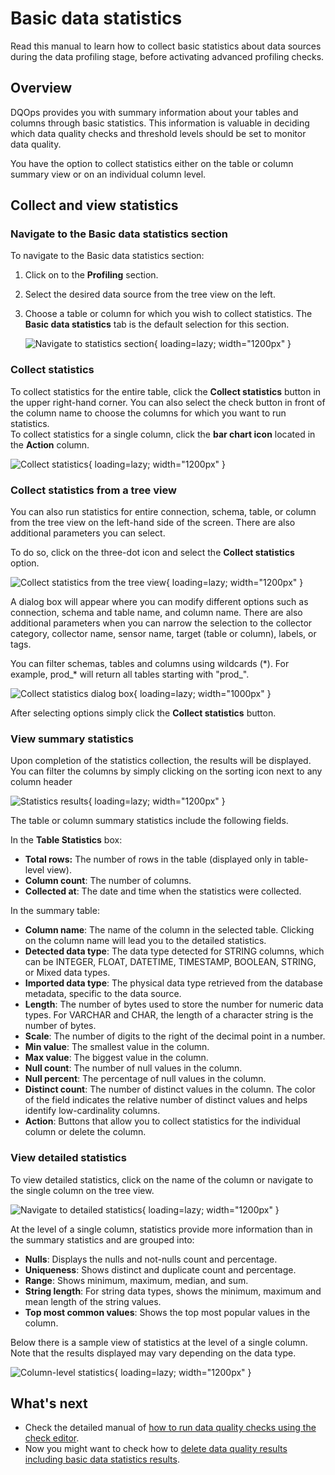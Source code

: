# Basic data statistics
Read this manual to learn how to collect basic statistics about data sources during the data profiling stage, before activating advanced profiling checks. 

## Overview

DQOps provides you with summary information about your tables and columns through basic statistics. This information is 
valuable in deciding which data quality checks and threshold levels should be set to monitor data quality.

You have the option to collect statistics either on the table or column summary view or on an individual column level.

## Collect and view statistics

### **Navigate to the Basic data statistics section**

To navigate to the Basic data statistics section:

1. Click on to the **Profiling** section. 

2. Select the desired data source from the tree view on the left.

3. Choose a table or column for which you wish to collect statistics. The **Basic data statistics** tab is the default selection for this section.

    ![Navigate to statistics section](https://dqops.com/docs/images/working-with-dqo/statistics/table-statistics2.png){ loading=lazy; width="1200px" }


### **Collect statistics** 

To collect statistics for the entire table, click the **Collect statistics** button in the upper right-hand corner. 
You can also select the check button in front of the column name to choose the columns for which you want to run statistics.  
To collect statistics for a single column, click the **bar chart icon** located in the **Action** column.

![Collect statistics](https://dqops.com/docs/images/working-with-dqo/statistics/collect-statistics2.png){ loading=lazy; width="1200px" }


### **Collect statistics from a tree view**

You can also run statistics for entire connection, schema, table, or column from the tree view on the left-hand
side of the screen. There are also additional parameters you can select.

To do so, click on the three-dot icon and select the **Collect statistics** option.

![Collect statistics from the tree view](https://dqops.com/docs/images/working-with-dqo/statistics/collect-statistics-from-tree-view.png){ loading=lazy; width="1200px" }

A dialog box will appear where you can modify different options such as connection, schema and table name, and column name.
There are also additional parameters when you can narrow the selection to the collector category, collector name, sensor
name, target (table or column), labels, or tags. 

You can filter schemas, tables and columns using wildcards (\*). For example, prod_* will return all tables starting with "prod_".

![Collect statistics dialog box](https://dqops.com/docs/images/working-with-dqo/statistics/collect-statistics-dialog-box.png){ loading=lazy; width="1000px" }

After selecting options simply click the **Collect statistics** button.


### **View summary statistics**

Upon completion of the statistics collection, the results will be displayed. You can filter the columns by simply clicking on
the sorting icon next to any column header

![Statistics results](https://dqops.com/docs/images/working-with-dqo/statistics/statistics-results2.png){ loading=lazy; width="1200px" }

The table or column summary statistics include the following fields.

In the **Table Statistics** box:

- **Total rows:** The number of rows in the table (displayed only in table-level view).
- **Column count**: The number of columns.
- **Collected at**: The date and time when the statistics were collected.

In the summary table:

- **Column name**: The name of the column in the selected table. Clicking on the column name will lead you to the detailed statistics.
- **Detected data type**: The data type detected for STRING columns, which can be INTEGER, FLOAT, DATETIME, TIMESTAMP, BOOLEAN, STRING, or Mixed data types.
- **Imported data type**: The physical data type retrieved from the database metadata, specific to the data source.
- **Length**: The number of bytes used to store the number for numeric data types. For VARCHAR and CHAR, the length of a character string is the number of bytes.
- **Scale**: The number of digits to the right of the decimal point in a number.
- **Min value**: The smallest value in the column.
- **Max value**: The biggest value in the column.
- **Null count**: The number of null values in the column.
- **Null percent**: The percentage of null values in the column.
- **Distinct count**: The number of distinct values in the column. The color of the field indicates the relative number of distinct values and helps identify low-cardinality columns.
- **Action**: Buttons that allow you to collect statistics for the individual column or delete the column.



### **View detailed statistics**

To view detailed statistics, click on the name of the column or navigate to the single column on the tree view.

![Navigate to detailed statistics](https://dqops.com/docs/images/working-with-dqo/statistics/view-detailed-statistics2.png){ loading=lazy; width="1200px" }

At the level of a single column, statistics provide more information than in the summary statistics and are grouped into:

- **Nulls**: Displays the nulls and not-nulls count and percentage.
- **Uniqueness**: Shows distinct and duplicate count and percentage.
- **Range**: Shows minimum, maximum, median, and sum.
- **String length**: For string data types, shows the minimum, maximum and mean length of the string values.
- **Top most common values**: Shows the top most popular values in the column.

Below there is a sample view of statistics at the level of a single column.
Note that the results displayed may vary depending on the data type.

![Column-level statistics](https://dqops.com/docs/images/working-with-dqo/statistics/view-column-statistics.png){ loading=lazy; width="1200px" }


## What's next

- Check the detailed manual of [how to run data quality checks using the check editor](run-data-quality-checks.md).
- Now you might want to check how to [delete data quality results including basic data statistics results](delete-data-quality-results.md).